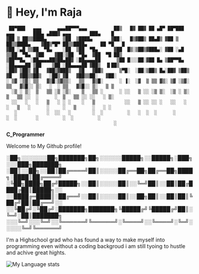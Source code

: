 # 👋 Hey, I'm Raja

     ██▀███   ▄▄▄      ▄▄▄██▀▀▀▄▄▄          ██▒   █▓ ██▓ ██ ▄█▀ ██▀███   ▄▄▄       ███▄ ▄███▓ ▄▄▄       ███▄    █ 
    ▓██ ▒ ██▒▒████▄      ▒██  ▒████▄       ▓██░   █▒▓██▒ ██▄█▒ ▓██ ▒ ██▒▒████▄    ▓██▒▀█▀ ██▒▒████▄     ██ ▀█   █ 
    ▓██ ░▄█ ▒▒██  ▀█▄    ░██  ▒██  ▀█▄      ▓██  █▒░▒██▒▓███▄░ ▓██ ░▄█ ▒▒██  ▀█▄  ▓██    ▓██░▒██  ▀█▄  ▓██  ▀█ ██▒
    ▒██▀▀█▄  ░██▄▄▄▄██▓██▄██▓ ░██▄▄▄▄██      ▒██ █░░░██░▓██ █▄ ▒██▀▀█▄  ░██▄▄▄▄██ ▒██    ▒██ ░██▄▄▄▄██ ▓██▒  ▐▌██▒
    ░██▓ ▒██▒ ▓█   ▓██▒▓███▒   ▓█   ▓██▒      ▒▀█░  ░██░▒██▒ █▄░██▓ ▒██▒ ▓█   ▓██▒▒██▒   ░██▒ ▓█   ▓██▒▒██░   ▓██░
    ░ ▒▓ ░▒▓░ ▒▒   ▓▒█░▒▓▒▒░   ▒▒   ▓▒█░      ░ ▐░  ░▓  ▒ ▒▒ ▓▒░ ▒▓ ░▒▓░ ▒▒   ▓▒█░░ ▒░   ░  ░ ▒▒   ▓▒█░░ ▒░   ▒ ▒ 
      ░▒ ░ ▒░  ▒   ▒▒ ░▒ ░▒░    ▒   ▒▒ ░      ░ ░░   ▒ ░░ ░▒ ▒░  ░▒ ░ ▒░  ▒   ▒▒ ░░  ░      ░  ▒   ▒▒ ░░ ░░   ░ ▒░
      ░░   ░   ░   ▒   ░ ░ ░    ░   ▒           ░░   ▒ ░░ ░░ ░   ░░   ░   ░   ▒   ░      ░     ░   ▒      ░   ░ ░ 
       ░           ░  ░░   ░        ░  ░         ░   ░  ░  ░      ░           ░  ░       ░         ░  ░         ░ 
                                            ░                                                                 


**C_Programmer**


Welcome to My Github profile!                                        


░██╗░░░░░░░██╗███████╗██╗░░░░░░█████╗░░█████╗░███╗░░░███╗███████╗
░██║░░██╗░░██║██╔════╝██║░░░░░██╔══██╗██╔══██╗████╗░████║██╔════╝
░╚██╗████╗██╔╝█████╗░░██║░░░░░██║░░╚═╝██║░░██║██╔████╔██║█████╗░░
░░████╔═████║░██╔══╝░░██║░░░░░██║░░██╗██║░░██║██║╚██╔╝██║██╔══╝░░
░░╚██╔╝░╚██╔╝░███████╗███████╗╚█████╔╝╚█████╔╝██║░╚═╝░██║███████╗
░░░╚═╝░░░╚═╝░░╚══════╝╚══════╝░╚════╝░░╚════╝░╚═╝░░░░░╚═╝╚══════╝

                                              
I'm a Highschool grad who has found a way to make myself into programming even without a coding backgroud i am still tyoing to hustle
and achive great hights.

![My Language stats](https://github-readme-stats-eight-theta.vercel.app/api/top-langs/?username=KingVikraman&layout=compact&langs_count=8&hide_border=true)
<br />
<!--
**KingVikraman/KingVikraman** is a ✨ _special_ ✨ repository because its `README.md` (this file) appears on your GitHub profile.

Here are some ideas to get you started:

- 🔭 I’m currently working on ...
- 🌱 I’m currently learning ...
- 👯 I’m looking to collaborate on ...
- 🤔 I’m looking for help with ...
- 💬 Ask me about ...
- 📫 How to reach me: ...
- 😄 Pronouns: ...
- ⚡ Fun fact: ...
-->
